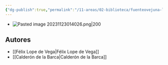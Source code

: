 ```yaml
---
{"dg-publish":true,"permalink":"/11-areas/02-biblioteca/fuenteovejuna-la-vida-es-sueno/","noteIcon":""}
---
```


- ![Pasted image 20231123014026.png|200](/img/user/11%20%C3%81reas%20%E2%9A%99/02%20Biblioteca/%F0%9F%92%BE%20Adjuntos/Pasted%20image%2020231123014026.png)
## Autores
  - [[Félix Lope de Vega\|Félix Lope de Vega]]
  - [[Calderón de la Barca\|Calderón de la Barca]]